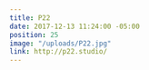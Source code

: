 ```yaml
---
title: P22
date: 2017-12-13 11:24:00 -05:00
position: 25
image: "/uploads/P22.jpg"
link: http://p22.studio/
---
```


